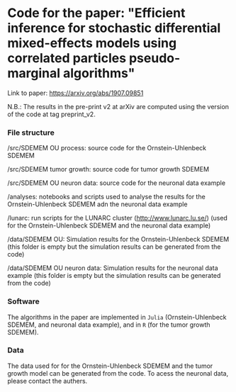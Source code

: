 # Code for the paper: "Efficient inference for stochastic differential mixed-effects models using correlated particles pseudo-marginal algorithms"

Link to paper: https://arxiv.org/abs/1907.09851


N.B.: The results in the pre-print v2 at arXiv are computed using the version of the code at tag preprint_v2.

### File structure

/src/SDEMEM OU process: source code for the Ornstein-Uhlenbeck SDEMEM

/src/SDEMEM tumor growth: source code for tumor growth SDEMEM

/src/SDEMEM OU neuron data: source code for the neuronal data example 

/analyses: notebooks and scripts used to analyse the results for the Ornstein-Uhlenbeck SDEMEM adn the neuronal data example

/lunarc: run scripts for the LUNARC cluster (http://www.lunarc.lu.se/) (used for the Ornstein-Uhlenbeck SDEMEM and the neuronal data example)

/data/SDEMEM OU: Simulation results for the Ornstein-Uhlenbeck SDEMEM (this folder is empty but the simulation results can be generated from the code)

/data/SDEMEM OU neuron data: Simulation results for the neuronal data example (this folder is empty but the simulation results can be generated from the code)

### Software

The algorithms in the paper are implemented in `Julia` (Ornstein-Uhlenbeck SDEMEM, and neuronal data example), and in `R` (for the tumor growth SDEMEM).

### Data

The data used for for the  Ornstein-Uhlenbeck SDEMEM and the tumor growth model can be generated from the code. To acess the neuronal data, please contact the authers.
